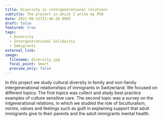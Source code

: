 ```yaml
---
title: Diversity in intergenerational relations
subtitle: The project in which I write my PhD
date: 2021-08-12T13:46:20.998Z
draft: false
featured: true
tags:
  - Diversity
  - Intergenerational Solidarity 
  - Immigrants
external_link: 
image:
  filename: diversity.jpg
  focal_point: Smart
  preview_only: false
---
```

In this project we study cultural diversity in family and non-family intergenerational relationships of immigrants in Switzerland. We focused on different topics: The first topics was collect and study best practice examples of culture sensitive care. The second topic was a survey on the intgenerational relations, in which we studied the role of biculturalism, norms, values and feelings such as guilt in explaining support that adult immigrants give to their parents and the adult immigrants mental health.
